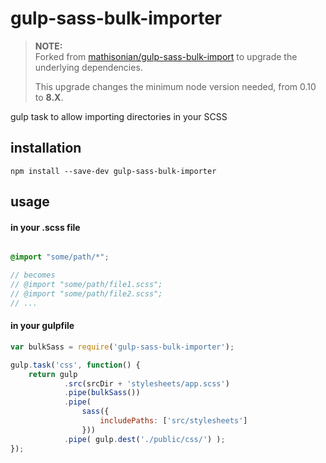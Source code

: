 gulp-sass-bulk-importer
=======================

> **NOTE:**  
> Forked from [mathisonian/gulp-sass-bulk-import](https://github.com/mathisonian/gulp-sass-bulk-import) to upgrade the underlying dependencies.
> 
> This upgrade changes the minimum node version needed, from 0.10 to **8.X**.

gulp task to allow importing directories in your SCSS

## installation

```
npm install --save-dev gulp-sass-bulk-importer
```


## usage


#### in your .scss file

```scss

@import "some/path/*";

// becomes
// @import "some/path/file1.scss";
// @import "some/path/file2.scss";
// ...

```

#### in your gulpfile

```js
var bulkSass = require('gulp-sass-bulk-importer');

gulp.task('css', function() {
    return gulp
            .src(srcDir + 'stylesheets/app.scss')
            .pipe(bulkSass())
            .pipe(
                sass({
                    includePaths: ['src/stylesheets']
                }))
            .pipe( gulp.dest('./public/css/') );
});
```
